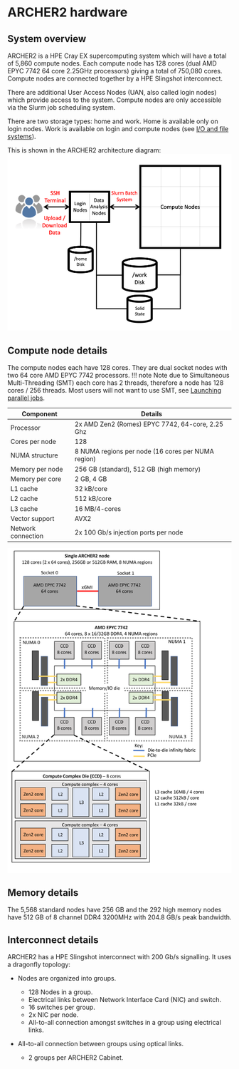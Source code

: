 # ARCHER2 hardware

## System overview

ARCHER2 is a HPE Cray EX supercomputing system which will have a total of 5,860 compute nodes. Each compute node has 128 cores (dual AMD EPYC 7742 64 core 2.25GHz processors) giving a total of 750,080 cores. Compute nodes are connected together by a HPE Slingshot interconnect. 

There are additional User Access Nodes (UAN, also called login nodes) which provide access to the system. Compute nodes are only accessible via the Slurm job scheduling system.

There are two storage types: home and work. Home is available only on login nodes. Work is available on login and compute nodes (see [I/O and file systems](io.md)).

This is shown in the ARCHER2 architecture diagram:
![ACRHER2 architecture](../images/archer2_architecture.png)



## Compute node details
The compute nodes each have 128 cores. They are dual socket nodes with two 64 core AMD EPYC 7742 processors. 
!!! note
    Note due to Simultaneous Multi-Threading (SMT) each core has 2 threads, therefore a node has 128 cores / 256 threads. Most users will not want to use SMT, see [Launching parallel jobs](scheduler.md#srun-launching-parallel-jobs).

| Component          | Details                                            |
|--------------------|----------------------------------------------------|
| Processor          | 2x AMD Zen2 (Romes) EPYC 7742, 64-core, 2.25 Ghz   |
| Cores per node     | 128                                                |
| NUMA structure     | 8 NUMA regions per node (16 cores per NUMA region) |
| Memory per node    | 256 GB (standard), 512 GB (high memory)            |
| Memory per core    | 2 GB, 4 GB                                         | 
| L1 cache           | 32 kB/core                                         |
| L2 cache           | 512 kB/core                                        |
| L3 cache           | 16 MB/4-cores                                      |
| Vector support     | AVX2                                               |
| Network connection | 2x 100 Gb/s injection ports per node               |

![ARCHER2 node diagram](../images/archer2_full_node_diagram.png)


## Memory details
The 5,568 standard nodes have 256 GB and the 292 high memory nodes have 512 GB of 8 channel DDR4 3200MHz with 204.8 GB/s peak bandwidth.

## Interconnect details
ARCHER2 has a HPE Slingshot interconnect with 200 Gb/s signalling. It uses a dragonfly topology:

- Nodes are organized into groups.
    - 128 Nodes in a group.
    - Electrical links between Network Interface Card (NIC) and switch.
    - 16 switches per group.
    - 2x NIC per node.
    - All-to-all connection amongst switches in a group using electrical links.

- All-to-all connection between groups using optical links.
    - 2 groups per ARCHER2 Cabinet.
